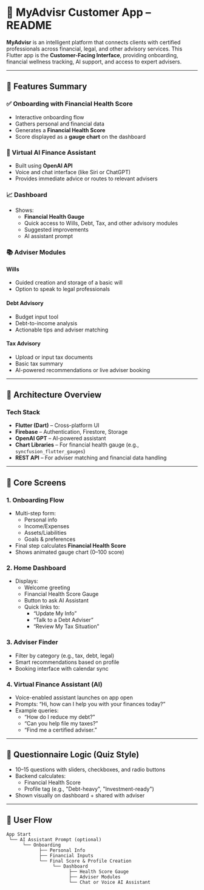 # 📱 MyAdvisr Customer App – README

**MyAdvisr** is an intelligent platform that connects clients with certified professionals across financial, legal, and other advisory services. This Flutter app is the **Customer-Facing Interface**, providing onboarding, financial wellness tracking, AI support, and access to expert advisers.

---

## 🚀 Features Summary

### ✅ Onboarding with Financial Health Score

- Interactive onboarding flow
- Gathers personal and financial data
- Generates a **Financial Health Score**
- Score displayed as a **gauge chart** on the dashboard

### 🤖 Virtual AI Finance Assistant

- Built using **OpenAI API**
- Voice and chat interface (like Siri or ChatGPT)
- Provides immediate advice or routes to relevant advisers

### 📈 Dashboard

- Shows:
  - **Financial Health Gauge**
  - Quick access to Wills, Debt, Tax, and other advisory modules
  - Suggested improvements
  - AI assistant prompt

### 📚 Adviser Modules

#### Wills

- Guided creation and storage of a basic will
- Option to speak to legal professionals

#### Debt Advisory

- Budget input tool
- Debt-to-income analysis
- Actionable tips and adviser matching

#### Tax Advisory

- Upload or input tax documents
- Basic tax summary
- AI-powered recommendations or live adviser booking

---

## 🔧 Architecture Overview

### Tech Stack

- **Flutter (Dart)** – Cross-platform UI
- **Firebase** – Authentication, Firestore, Storage
- **OpenAI GPT** – AI-powered assistant
- **Chart Libraries** – For financial health gauge (e.g., `syncfusion_flutter_gauges`)
- **REST API** – For adviser matching and financial data handling

---

## 🧭 Core Screens

### 1. Onboarding Flow

- Multi-step form:
  - Personal info
  - Income/Expenses
  - Assets/Liabilities
  - Goals & preferences
- Final step calculates **Financial Health Score**
- Shows animated gauge chart (0–100 score)

### 2. Home Dashboard

- Displays:
  - Welcome greeting
  - Financial Health Score Gauge
  - Button to ask AI Assistant
  - Quick links to:
    - “Update My Info”
    - “Talk to a Debt Adviser”
    - “Review My Tax Situation”

### 3. Adviser Finder

- Filter by category (e.g., tax, debt, legal)
- Smart recommendations based on profile
- Booking interface with calendar sync

### 4. Virtual Finance Assistant (AI)

- Voice-enabled assistant launches on app open
- Prompts: “Hi, how can I help you with your finances today?”
- Example queries:
  - “How do I reduce my debt?”
  - “Can you help file my taxes?”
  - “Find me a certified adviser.”

---

## 🧪 Questionnaire Logic (Quiz Style)

- 10–15 questions with sliders, checkboxes, and radio buttons
- Backend calculates:
  - Financial Health Score
  - Profile tag (e.g., "Debt-heavy", "Investment-ready")
- Shown visually on dashboard + shared with adviser

---

## 📲 User Flow

```plaintext
App Start
 └── AI Assistant Prompt (optional)
      └── Onboarding
            ├── Personal Info
            ├── Financial Inputs
            └── Final Score & Profile Creation
                 └── Dashboard
                       ├── Health Score Gauge
                       ├── Adviser Modules
                       └── Chat or Voice AI Assistant
```
